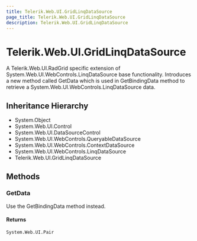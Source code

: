 ```yaml
---
title: Telerik.Web.UI.GridLinqDataSource
page_title: Telerik.Web.UI.GridLinqDataSource
description: Telerik.Web.UI.GridLinqDataSource
---
```


# Telerik.Web.UI.GridLinqDataSource

A Telerik.Web.UI.RadGrid specific extension of System.Web.UI.WebControls.LinqDataSource base
            functionality. Introduces a new method called GetData which is used in
            GetBindingData method to retrieve a System.Web.UI.WebControls.LinqDataSource data.

## Inheritance Hierarchy

* System.Object
* System.Web.UI.Control
* System.Web.UI.DataSourceControl
* System.Web.UI.WebControls.QueryableDataSource
* System.Web.UI.WebControls.ContextDataSource
* System.Web.UI.WebControls.LinqDataSource
* Telerik.Web.UI.GridLinqDataSource

## Methods

###  GetData

Use the GetBindingData method instead.

#### Returns

`System.Web.UI.Pair` 

